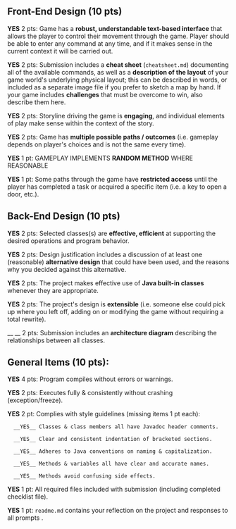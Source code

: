 ## Front-End Design (10 pts)

__YES__ 2 pts: Game has a **robust, understandable text-based interface** that allows the player to control their movement through the game.  Player should be able to enter any command at any time, and if it makes sense in the current context it will be carried out.

__YES__ 2 pts: Submission includes a **cheat sheet** (`cheatsheet.md`) documenting all of the available commands, as well as a **description of the layout** of your game world's underlying physical layout; this can be described in words, or included as a separate image file if you prefer to sketch a map by hand.  If your game includes **challenges** that must be overcome to win, also describe them here.

__YES__ 2 pts: Storyline driving the game is **engaging**, and individual elements of play make sense within the context of the story.

__YES__ 2 pts: Game has **multiple possible paths / outcomes** (i.e. gameplay depends on player's choices and is not the same every time).

__YES__ 1 pt: GAMEPLAY IMPLEMENTS **RANDOM METHOD** WHERE REASONABLE 

__YES__ 1 pt: Some paths through the game have **restricted access** until the player has completed a task or acquired a specific item (i.e. a key to open a door, etc.).


## Back-End Design (10 pts)

__YES__ 2 pts: Selected classes(s) are **effective, efficient** at supporting the desired operations and program behavior.

__YES__ 2 pts: Design justification includes a discussion of at least one (reasonable) **alternative design** that could have been used, and the reasons why you decided against this alternative.

__YES__ 2 pts: The project makes effective use of **Java built-in classes** whenever they are appropriate.

__YES__ 2 pts: The project's design is **extensible** (i.e. someone else could pick up where you left off, adding on or modifying the game without requiring a total rewrite).

__ __ 2 pts: Submission includes an **architecture diagram** describing the relationships between all classes.


## General Items (10 pts):
__YES__ 4 pts: Program compiles without errors or warnings.

__YES__ 2 pts: Executes fully & consistently without crashing (exception/freeze).

__YES__ 2 pt: Complies with style guidelines (missing items 1 pt each):

      __YES__ Classes & class members all have Javadoc header comments.

      __YES__ Clear and consistent indentation of bracketed sections.

      __YES__ Adheres to Java conventions on naming & capitalization.

      __YES__ Methods & variables all have clear and accurate names.

      __YES__ Methods avoid confusing side effects.

__YES__ 1 pt: All required files included with submission (including completed checklist file).

__YES__ 1 pt: `readme.md` contains your reflection on the project and responses to all prompts .
